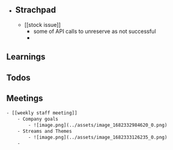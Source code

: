 - ## Strachpad
	- [[stock issue]]
		- some of API calls to unreserve as not successful
		-
## Learnings
## Todos
## Meetings
	- [[weekly staff meeting]]
		- Company goals
			- ![image.png](../assets/image_1682332984620_0.png)
		- Streams and Themes
			- ![image.png](../assets/image_1682333126235_0.png)
		-